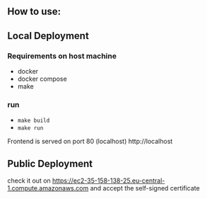 ## How to use:

## Local Deployment

### Requirements on host machine

- docker
- docker compose
- make

### run

- ```make build```
- ```make run```

Frontend is served on port 80 (localhost) http://localhost

## Public Deployment
check it out on https://ec2-35-158-138-25.eu-central-1.compute.amazonaws.com
and accept the self-signed certificate